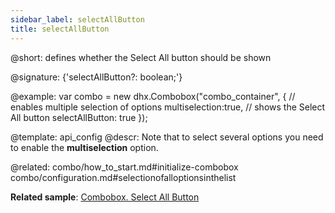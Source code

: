 ```yaml
---
sidebar_label: selectAllButton
title: selectAllButton
---          
```


@short: defines whether the Select All button should be shown

@signature: {'selectAllButton?: boolean;'}

@example: 
var combo = new dhx.Combobox("combo_container", {
    // enables multiple selection of options
    multiselection:true,
    // shows the Select All button
    selectAllButton: true
});


@template:	api_config
@descr: 
Note that to select several options you need to enable the **multiselection** option.

@related: combo/how_to_start.md#initialize-combobox
combo/configuration.md#selectionofalloptionsinthelist

**Related sample**: [Combobox. Select All Button](https://snippet.dhtmlx.com/ui7pi7ty)
